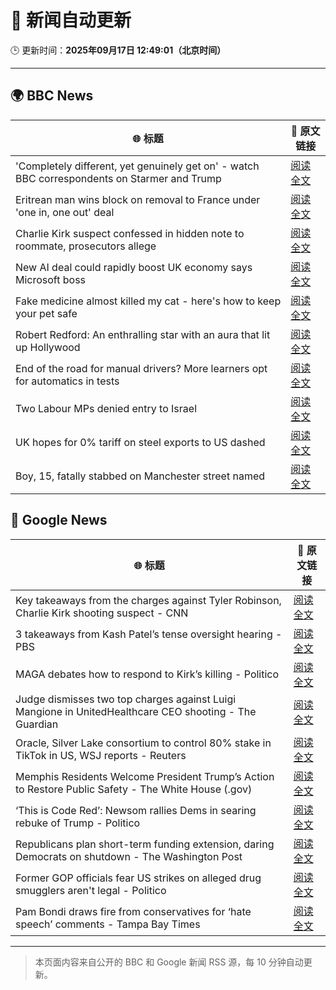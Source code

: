 # 🧠 新闻自动更新

🕒 更新时间：**2025年09月17日 12:49:01（北京时间）**

---

## 🌍 BBC News

| 🌐 标题 | 🔗 原文链接 |
|--------|-------------|
| 'Completely different, yet genuinely get on' - watch BBC correspondents on Starmer and Trump | [阅读全文](https://www.bbc.com/news/videos/c9dxq447dwvo?at_medium=RSS&at_campaign=rss) |
| Eritrean man wins block on removal to France under 'one in, one out' deal | [阅读全文](https://www.bbc.com/news/articles/c1dqe2443l1o?at_medium=RSS&at_campaign=rss) |
| Charlie Kirk suspect confessed in hidden note to roommate, prosecutors allege | [阅读全文](https://www.bbc.com/news/articles/ckg2r8lvjn2o?at_medium=RSS&at_campaign=rss) |
| New AI deal could rapidly boost UK economy says Microsoft boss | [阅读全文](https://www.bbc.com/news/articles/c7016ljre03o?at_medium=RSS&at_campaign=rss) |
| Fake medicine almost killed my cat - here's how to keep your pet safe | [阅读全文](https://www.bbc.com/news/articles/cy9n0y34z14o?at_medium=RSS&at_campaign=rss) |
| Robert Redford: An enthralling star with an aura that lit up Hollywood | [阅读全文](https://www.bbc.com/news/articles/ckke5522r23o?at_medium=RSS&at_campaign=rss) |
| End of the road for manual drivers? More learners opt for automatics in tests | [阅读全文](https://www.bbc.com/news/articles/c80gk97xe85o?at_medium=RSS&at_campaign=rss) |
| Two Labour MPs denied entry to Israel | [阅读全文](https://www.bbc.com/news/articles/cge2gweqzjno?at_medium=RSS&at_campaign=rss) |
| UK hopes for 0% tariff on steel exports to US dashed | [阅读全文](https://www.bbc.com/news/articles/cj4y2gge7p1o?at_medium=RSS&at_campaign=rss) |
| Boy, 15, fatally stabbed on Manchester street named | [阅读全文](https://www.bbc.com/news/articles/c30685178rdo?at_medium=RSS&at_campaign=rss) |

## 📰 Google News

| 🌐 标题 | 🔗 原文链接 |
|--------|-------------|
| Key takeaways from the charges against Tyler Robinson, Charlie Kirk shooting suspect - CNN | [阅读全文](https://news.google.com/rss/articles/CBMickFVX3lxTFBQNVdhQUthVjk2VUNlUWFxNHhVbXM3UTJhZ183YjhBLW9hcl9OQU1lZVg2T2pTdnluNHlKMFZoWnIxQXIwamtoNmZ2OTRuTEgtTVNRQ2VWZ3RUY3RRYzczWXdzSEFkbUdySXZrYXhUNUpTZw?oc=5) |
| 3 takeaways from Kash Patel’s tense oversight hearing - PBS | [阅读全文](https://news.google.com/rss/articles/CBMilAFBVV95cUxNYkhDdzJhdXRHejQ4bUJ1QmdrTVNyZlhmTE9QOUJUaFdOUGN5dEpRNHdoS0JOY0tTamM1OUR5OTBZaW51cGRJMnk1dWQtT2lfU0NTRnREbkI0c2JYcWF5RXp5a1FvT3BIeG5WWjJ0dkpWdmpLU3N1VG1DcXBOcTJVeTRfZ2dGQVl5M3ZfdU9veEZWWWV30gGaAUFVX3lxTFB5bkh0RFpOdE40c1NPck5rcU95OXp5aDZPYXh2TUdBQUs0b3NzNHFwX2ZGNkpfVkhhMTBONE9wRThXMXZ5bFo0UDRfcDN1VVlZYVk1Qnpuc3I0Qk1zU1hOTGpsWXp3RnNVNVUzZm1KY2NlRElYa0FoTmJ6NEFNNV9JRUJEMUFJNENQUThUV0pRWDNpdXhOZG9uV0E?oc=5) |
| MAGA debates how to respond to Kirk’s killing - Politico | [阅读全文](https://news.google.com/rss/articles/CBMimgFBVV95cUxQZHhZNmJnRFQyU0l6aXcxb2RaVFVJWlh4cVNBNW8yeXNUNElobDFoMzE5LWk0UVplUnVCTXFLSWxUaVdndmxWRUJhbmZpazNEWVVUbzRjdGh3YXJCeXNaa2hSa3FtZWlKRUpWbTFxRi11azJ4dWtLa3JKX1JWLXFWdWpKVmlOcmRNZ3RScFctU3U4NV9WWndjVFBR?oc=5) |
| Judge dismisses two top charges against Luigi Mangione in UnitedHealthcare CEO shooting - The Guardian | [阅读全文](https://news.google.com/rss/articles/CBMikgFBVV95cUxPcW4xZjZEeHpGMGJlYVgxeHFGNmJOSXJRT2lfTmxsc0Nqc0lRQkhFZHFKV0NfUjRUYjBEUkxUa3h0WWM3VzdFNlp2allvTDVPYzE4b0tyUTlvWUQyNVZ0b0J5blFYRHU4S3R3ZDhzLTFVcmNPRU8tSm5fUGlyRVFhWlJ5Y09uR2Ntc0V2dk1jODJ3UQ?oc=5) |
| Oracle, Silver Lake consortium to control 80% stake in TikTok in US, WSJ reports - Reuters | [阅读全文](https://news.google.com/rss/articles/CBMitwFBVV95cUxPdzhqQ09KVlZMNlV2RVU4UEhmYzBzVlRFVzZWanRIUHJKU1FRcEw1a0dvYVpvZGMyamExdEh1Sk5zX0lHX2d1QW9aOE9xaW84WV8xbUd6Ti1Ld0ozdHdTSWx0UkZWYlRDczBud3hib1FvYnpuWDZXZTlHT2JaOE9DbkFjbUMwMU1Da0lrV3pmS01iMmE0OHM5Rnd2TkNPWGhrVGVQSzZwS3N1ZW5hWjVkRURKS0QzbkU?oc=5) |
| Memphis Residents Welcome President Trump’s Action to Restore Public Safety - The White House (.gov) | [阅读全文](https://news.google.com/rss/articles/CBMiuwFBVV95cUxONnBNNnl1QWNyYnlFaWdWbC1hMHJXZ3d4bXRDdl84eGJUSXQtblRoNjl5cFM2cGlaeVF3WEpIaHltc3VyRnR5LTlHMjNGaGVaN0tZVHNtcWhxM3pQTUU2U1lDTkNNR0xsaW1XRmEtekFJOXI3c3I1Rm43d1JKbDVWOWxtNUJtRDNlSElKUDFTZVI4OHBQR1B2aTU2UWM1a0dRSmtYODBpX05TbHZtMVBwekhwMTl4a0hscG5z?oc=5) |
| ‘This is Code Red’: Newsom rallies Dems in searing rebuke of Trump - Politico | [阅读全文](https://news.google.com/rss/articles/CBMinAFBVV95cUxQcll6VVIxMno3dTVrWm0zeGRZdGJIVk9CaGVuY1BjWDJNUmV6Z3VJUXVkU0ppSEttVHIyZDVGNEhrVHNwbEk4UEJsMXI0Snp6cTFxQUFNNW93NjR3OS0wcy1yb1QzLWZZcmdEb3IwNi1XSy1LMU1LRW1rdTRnM1FnUXM0UV82SHZQM1VfY0xyOXktSEt1MFFxQVBBN1o?oc=5) |
| Republicans plan short-term funding extension, daring Democrats on shutdown - The Washington Post | [阅读全文](https://news.google.com/rss/articles/CBMikwFBVV95cUxQODFpZTRlVVEtQUtYYml5SjZyUTFNVHdjb1lucXg3UDUzWHNwZG9ua095WlliV1NfN2RaTG5GS2hFclNObnltTFE2ZnEybmV1a1dXU0pCVmszeXd6OF8wSEMwbFlnYW5wdUYySDhhb2oySS1JYmZBSFZjZ19CSG1LZzVZUnVHbXJVUjNvSF9WX0ZtZzA?oc=5) |
| Former GOP officials fear US strikes on alleged drug smugglers aren't legal - Politico | [阅读全文](https://news.google.com/rss/articles/CBMikAFBVV95cUxNdXJNdjdGd3k2TGlEcEZxMG1lV2N1U285UVJLUmV4cDdNQXBMN3N2Qi1ITWxvTnVjV2RJQVVwWlRpd1FnZGU5Zmsyb2VFcjZRTGNjY0NydS1YVUd4QmNsQk03a3ZKeGtMUWJWLW9faGtPaUMwRmgtdFpaV3hGRnNTczNCeXBIbFk5QkYwdmY1elM?oc=5) |
| Pam Bondi draws fire from conservatives for ‘hate speech’ comments - Tampa Bay Times | [阅读全文](https://news.google.com/rss/articles/CBMivgFBVV95cUxQVy1DVlk4emQ2NlZJWXQyWlF5X3BsanNfUzBYb3RPSnd4UFM3emtrQ2tSZ1ZoY0VIUmVsa1BwRmpicVFiODBrSEppSXhYcEhaZ01aTHVwbjVFRS00cXpmQ1FEcUo1LUlpT1JHRVNGRW5GME0wMjFlTXlDQkZ1ZWtwQzQ1T0JtZFBYdkFscjdGNXViRkpPN3F0TnpiSjJJa1p1c1B3T1FzdTlwSnFtcVBCRjBGMnBsaTU5bU5OTlBB?oc=5) |

---
> 本页面内容来自公开的 BBC 和 Google 新闻 RSS 源，每 10 分钟自动更新。